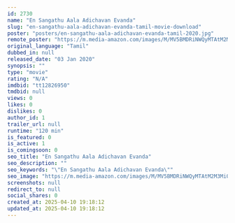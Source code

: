```yaml
---
id: 2730
name: "En Sangathu Aala Adichavan Evanda"
slug: "en-sangathu-aala-adichavan-evanda-tamil-movie-download"
poster: "posters/en-sangathu-aala-adichavan-evanda-tamil-2020.jpg"
remote_poster: "https://m.media-amazon.com/images/M/MV5BMDRiNWQyMTAtM2M3Mi00NzYzLWE5YjItOTY2NzEyMzE5ZTUxXkEyXkFqcGdeQXVyNTM0MDc1ODE@._V1_SX300.jpg"
original_language: "Tamil"
dubbed_in: null
released_date: "03 Jan 2020"
synopsis: ""
type: "movie"
rating: "N/A"
imdbid: "tt12826950"
tmdbid: null
views: 0
likes: 0
dislikes: 0
author_id: 1
trailer_url: null
runtime: "120 min"
is_featured: 0
is_active: 1
is_comingsoon: 0
seo_title: "En Sangathu Aala Adichavan Evanda"
seo_description: ""
seo_keywords: "\"En Sangathu Aala Adichavan Evanda\""
seo_image: "https://m.media-amazon.com/images/M/MV5BMDRiNWQyMTAtM2M3Mi00NzYzLWE5YjItOTY2NzEyMzE5ZTUxXkEyXkFqcGdeQXVyNTM0MDc1ODE@._V1_SX300.jpg"
screenshots: null
redirect_to: null
social_shares: 0
created_at: 2025-04-10 19:18:12
updated_at: 2025-04-10 19:18:12
---
```


